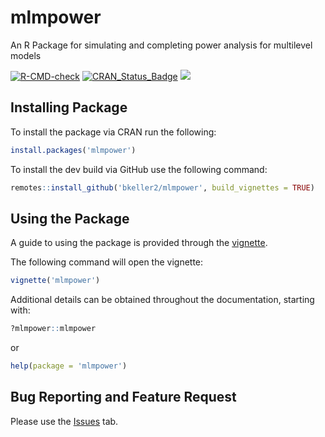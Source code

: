 # mlmpower
An R Package for simulating and completing  power analysis for multilevel models

[![R-CMD-check](https://github.com/bkeller2/mlmpower/actions/workflows/check-standard.yaml/badge.svg)](https://github.com/bkeller2/mlmpower/actions/workflows/check-standard.yaml) [![CRAN_Status_Badge](https://www.r-pkg.org/badges/version/mlmpower)](https://cran.r-project.org/package=mlmpower) [![](https://cranlogs.r-pkg.org/badges/mlmpower)](https://cran.r-project.org/package=mlmpower)

## Installing Package

To install the package via CRAN run the following:
```r
install.packages('mlmpower')
```

To install the dev build via GitHub use the following command:

```r
remotes::install_github('bkeller2/mlmpower', build_vignettes = TRUE)
```

## Using the Package

A guide to using the package is provided through the [vignette](https://cran.r-project.org/package=mlmpower/vignettes/mlmpower.html).

The following command will open the vignette:
```r
vignette('mlmpower')
```

Additional details can be obtained throughout the documentation, starting with:
```r
?mlmpower::mlmpower
```
or

```r
help(package = 'mlmpower')
```

## Bug Reporting and Feature Request
Please use the [Issues](https://github.com/bkeller2/mlmpower/issues) tab.
